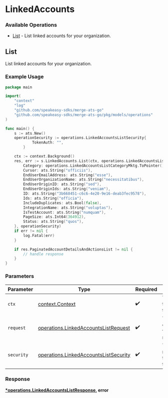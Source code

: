 # LinkedAccounts

### Available Operations

* [List](#list) - List linked accounts for your organization.

## List

List linked accounts for your organization.

### Example Usage

```go
package main

import(
	"context"
	"log"
	"github.com/speakeasy-sdks/merge-ats-go"
	"github.com/speakeasy-sdks/merge-ats-go/pkg/models/operations"
)

func main() {
    s := ats.New()
    operationSecurity := operations.LinkedAccountsListSecurity{
            TokenAuth: "",
        }

    ctx := context.Background()
    res, err := s.LinkedAccounts.List(ctx, operations.LinkedAccountsListRequest{
        Category: operations.LinkedAccountsListCategoryMktg.ToPointer(),
        Cursor: ats.String("officiis"),
        EndUserEmailAddress: ats.String("esse"),
        EndUserOrganizationName: ats.String("necessitatibus"),
        EndUserOriginID: ats.String("sed"),
        EndUserOriginIds: ats.String("veniam"),
        ID: ats.String("3b668451-c6c6-4e20-9e16-deab3fec9578"),
        Ids: ats.String("officia"),
        IncludeDuplicates: ats.Bool(false),
        IntegrationName: ats.String("voluptas"),
        IsTestAccount: ats.String("numquam"),
        PageSize: ats.Int64(364912),
        Status: ats.String("quos"),
    }, operationSecurity)
    if err != nil {
        log.Fatal(err)
    }

    if res.PaginatedAccountDetailsAndActionsList != nil {
        // handle response
    }
}
```

### Parameters

| Parameter                                                                                      | Type                                                                                           | Required                                                                                       | Description                                                                                    |
| ---------------------------------------------------------------------------------------------- | ---------------------------------------------------------------------------------------------- | ---------------------------------------------------------------------------------------------- | ---------------------------------------------------------------------------------------------- |
| `ctx`                                                                                          | [context.Context](https://pkg.go.dev/context#Context)                                          | :heavy_check_mark:                                                                             | The context to use for the request.                                                            |
| `request`                                                                                      | [operations.LinkedAccountsListRequest](../../models/operations/linkedaccountslistrequest.md)   | :heavy_check_mark:                                                                             | The request object to use for the request.                                                     |
| `security`                                                                                     | [operations.LinkedAccountsListSecurity](../../models/operations/linkedaccountslistsecurity.md) | :heavy_check_mark:                                                                             | The security requirements to use for the request.                                              |


### Response

**[*operations.LinkedAccountsListResponse](../../models/operations/linkedaccountslistresponse.md), error**

